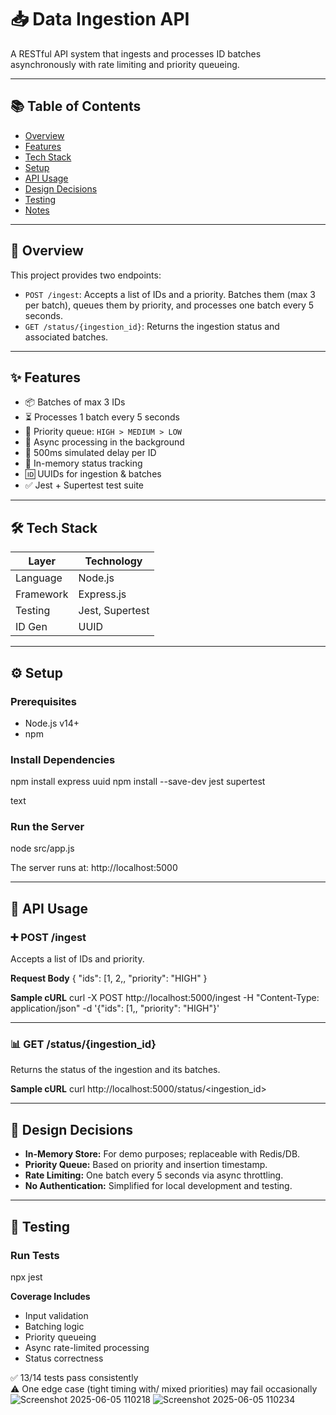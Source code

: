 # 📥 Data Ingestion API

A RESTful API system that ingests and processes ID batches asynchronously with rate limiting and priority queueing.

---

## 📚 Table of Contents

- [Overview](#overview)
- [Features](#features)
- [Tech Stack](#tech-stack)
- [Setup](#setup)
- [API Usage](#api-usage)
- [Design Decisions](#design-decisions)
- [Testing](#testing)
- [Notes](#notes)

---

## 🧩 Overview

This project provides two endpoints:

- `POST /ingest`: Accepts a list of IDs and a priority. Batches them (max 3 per batch), queues them by priority, and processes one batch every 5 seconds.
- `GET /status/{ingestion_id}`: Returns the ingestion status and associated batches.

---

## ✨ Features

- 📦 Batches of max 3 IDs  
- ⏳ Processes 1 batch every 5 seconds  
- 🚦 Priority queue: `HIGH > MEDIUM > LOW`  
- 🔄 Async processing in the background  
- 🧪 500ms simulated delay per ID  
- 🧠 In-memory status tracking  
- 🆔 UUIDs for ingestion & batches  
- ✅ Jest + Supertest test suite  

---

## 🛠 Tech Stack

| Layer        | Technology      |
|--------------|----------------|
| Language     | Node.js        |
| Framework    | Express.js     |
| Testing      | Jest, Supertest|
| ID Gen       | UUID           |

---

## ⚙️ Setup

### Prerequisites

- Node.js v14+
- npm

### Install Dependencies

npm install express uuid
npm install --save-dev jest supertest

text

### Run the Server

node src/app.js

The server runs at: http://localhost:5000

---

## 📡 API Usage

### ➕ POST /ingest

Accepts a list of IDs and priority.

**Request Body**
{
"ids": [1, 2,,
"priority": "HIGH"
}

**Sample cURL**
curl -X POST http://localhost:5000/ingest
-H "Content-Type: application/json"
-d '{"ids": [1,, "priority": "HIGH"}'

---

### 📊 GET /status/{ingestion_id}

Returns the status of the ingestion and its batches.

**Sample cURL**
curl http://localhost:5000/status/<ingestion_id>

---

## 🧠 Design Decisions

- **In-Memory Store:** For demo purposes; replaceable with Redis/DB.
- **Priority Queue:** Based on priority and insertion timestamp.
- **Rate Limiting:** One batch every 5 seconds via async throttling.
- **No Authentication:** Simplified for local development and testing.

---

## 🧪 Testing

### Run Tests

npx jest

**Coverage Includes**
- Input validation
- Batching logic
- Priority queueing
- Async rate-limited processing
- Status correctness

✅ 13/14 tests pass consistently  
⚠️ One edge case (tight timing with/ mixed priorities) may fail occasionally
![Screenshot 2025-06-05 110218](https://github.com/user-attachments/assets/2da92907-235c-4841-9cc5-f3db47ba56a8)
![Screenshot 2025-06-05 110234](https://github.com/user-attachments/assets/22d88be9-08ee-4536-b756-c95e9f67d441)